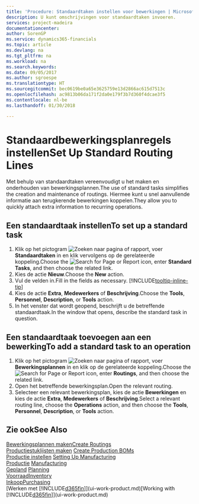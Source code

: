 ```yaml
---
title: 'Procedure: Standaardtaken instellen voor bewerkingen | Microsoft Docs'
description: U kunt omschrijvingen voor standaardtaken invoeren.
services: project-madeira
documentationcenter: 
author: SorenGP
ms.service: dynamics365-financials
ms.topic: article
ms.devlang: na
ms.tgt_pltfrm: na
ms.workload: na
ms.search.keywords: 
ms.date: 09/05/2017
ms.author: sgroespe
ms.translationtype: HT
ms.sourcegitcommit: bec0619be0a65e3625759e13d2866ac615d7513c
ms.openlocfilehash: ac9813b06da171f2da0e179f3b7d360f4dcae3f5
ms.contentlocale: nl-be
ms.lasthandoff: 01/30/2018

---
```

# <a name="set-up-standard-routing-lines"></a><span data-ttu-id="85c55-103">Standaardbewerkingsplanregels instellen</span><span class="sxs-lookup"><span data-stu-id="85c55-103">Set Up Standard Routing Lines</span></span>
<span data-ttu-id="85c55-104">Met behulp van standaardtaken vereenvoudigt u het maken en onderhouden van bewerkingsplannen.</span><span class="sxs-lookup"><span data-stu-id="85c55-104">The use of standard tasks simplifies the creation and maintenance of routings.</span></span> <span data-ttu-id="85c55-105">Hiermee kunt u snel aanvullende informatie aan terugkerende bewerkingen koppelen.</span><span class="sxs-lookup"><span data-stu-id="85c55-105">They allow you to quickly attach extra information to recurring operations.</span></span>

## <a name="to-set-up-a-standard-task"></a><span data-ttu-id="85c55-106">Een standaardtaak instellen</span><span class="sxs-lookup"><span data-stu-id="85c55-106">To set up a standard task</span></span>
1. <span data-ttu-id="85c55-107">Klik op het pictogram ![Zoeken naar pagina of rapport](media/ui-search/search_small.png "pictogram Zoeken naar pagina of rapport"), voer **Standaardtaken** in en klik vervolgens op de gerelateerde koppeling.</span><span class="sxs-lookup"><span data-stu-id="85c55-107">Choose the ![Search for Page or Report](media/ui-search/search_small.png "Search for Page or Report icon") icon, enter **Standard Tasks**, and then choose the related link.</span></span>
2. <span data-ttu-id="85c55-108">Kies de actie **Nieuw**.</span><span class="sxs-lookup"><span data-stu-id="85c55-108">Choose the **New** action.</span></span>
3. <span data-ttu-id="85c55-109">Vul de velden in.</span><span class="sxs-lookup"><span data-stu-id="85c55-109">Fill in the fields as necessary.</span></span> [!INCLUDE[tooltip-inline-tip](includes/tooltip-inline-tip_md.md)]
4. <span data-ttu-id="85c55-110">Kies de actie **Extra**, **Medewerkers** of **Beschrijving**.</span><span class="sxs-lookup"><span data-stu-id="85c55-110">Choose the **Tools**, **Personnel**, **Description**, or **Tools** action.</span></span>
5. <span data-ttu-id="85c55-111">In het venster dat wordt geopend, beschrijft u de betreffende standaardtaak.</span><span class="sxs-lookup"><span data-stu-id="85c55-111">In the window that opens, describe the standard task in question.</span></span>

## <a name="to-add-a-standard-task-to-an-operation"></a><span data-ttu-id="85c55-112">Een standaardtaak toevoegen aan een bewerking</span><span class="sxs-lookup"><span data-stu-id="85c55-112">To add a standard task to an operation</span></span>
1. <span data-ttu-id="85c55-113">Klik op het pictogram ![Zoeken naar pagina of rapport](media/ui-search/search_small.png "pictogram Zoeken naar pagina of rapport"), voer **Bewerkingsplannen** in en klik op de gerelateerde koppeling.</span><span class="sxs-lookup"><span data-stu-id="85c55-113">Choose the ![Search for Page or Report](media/ui-search/search_small.png "Search for Page or Report icon") icon, enter **Routings**, and then choose the related link.</span></span>
2. <span data-ttu-id="85c55-114">Open het betreffende bewerkingsplan.</span><span class="sxs-lookup"><span data-stu-id="85c55-114">Open the relevant routing.</span></span>
3. <span data-ttu-id="85c55-115">Selecteer een relevant bewerkingsplan, kies de actie **Bewerkingen** en kies de actie **Extra**, **Medewerkers** of **Beschrijving**.</span><span class="sxs-lookup"><span data-stu-id="85c55-115">Select a relevant routing line, choose the **Operations** action, and then choose the **Tools**, **Personnel**, **Description**, or **Tools** action.</span></span>

## <a name="see-also"></a><span data-ttu-id="85c55-116">Zie ook</span><span class="sxs-lookup"><span data-stu-id="85c55-116">See Also</span></span>  
[<span data-ttu-id="85c55-117">Bewerkingsplannen maken</span><span class="sxs-lookup"><span data-stu-id="85c55-117">Create Routings</span></span>](production-how-to-create-routings.md)  
<span data-ttu-id="85c55-118">[Productiestuklijsten maken](production-how-to-create-production-boms.md)   </span><span class="sxs-lookup"><span data-stu-id="85c55-118">[Create Production BOMs](production-how-to-create-production-boms.md)   </span></span>  
<span data-ttu-id="85c55-119">[Productie instellen](production-configure-production-processes.md) </span><span class="sxs-lookup"><span data-stu-id="85c55-119">[Setting Up Manufacturing](production-configure-production-processes.md) </span></span>  
<span data-ttu-id="85c55-120">[Productie](production-manage-manufacturing.md)  </span><span class="sxs-lookup"><span data-stu-id="85c55-120">[Manufacturing](production-manage-manufacturing.md)  </span></span>  
<span data-ttu-id="85c55-121">[Gepland](production-planning.md) </span><span class="sxs-lookup"><span data-stu-id="85c55-121">[Planning](production-planning.md) </span></span>  
[<span data-ttu-id="85c55-122">Voorraad</span><span class="sxs-lookup"><span data-stu-id="85c55-122">Inventory</span></span>](inventory-manage-inventory.md)  
[<span data-ttu-id="85c55-123">Inkoop</span><span class="sxs-lookup"><span data-stu-id="85c55-123">Purchasing</span></span>](purchasing-manage-purchasing.md)  
<span data-ttu-id="85c55-124">[Werken met [!INCLUDE[d365fin](includes/d365fin_md.md)]](ui-work-product.md)</span><span class="sxs-lookup"><span data-stu-id="85c55-124">[Working with [!INCLUDE[d365fin](includes/d365fin_md.md)]](ui-work-product.md)</span></span>  

